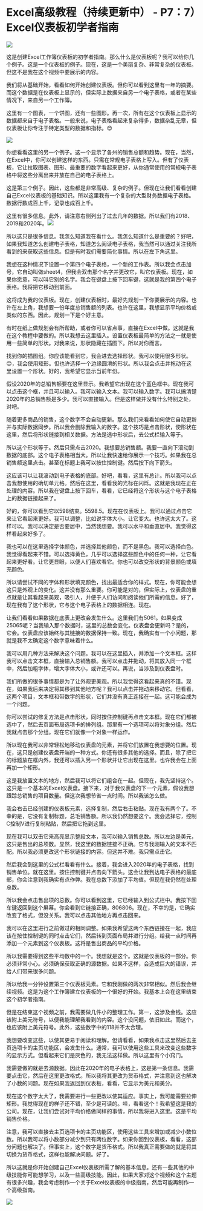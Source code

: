# Excel高级教程（持续更新中） - P7：7）Excel仪表板初学者指南 

![](img/c48406ee7026112b42364e2d9cbadc00_0.png)

这是创建Excel工作簿仪表板的初学者指南。那么什么是仪表板呢？我可以给你几个例子。这是一个仪表板的例子。现在，这是一个美丽复杂、非常复杂的仪表板。但这不是我在这个视频中要展示的内容。

我们将从基础开始，看看如何开始创建仪表板。但你可以看到这里有一年的摘要。而这个数据是在仪表板上显示的，但实际上数据来自另一个电子表格，或者在某些情况下，来自另一个工作簿。

这里有一个图表，一个饼图，还有一些图形。再一次，所有在这个仪表板上显示的数据都来自于电子表格。一般来说，电子表格看起来复杂得多，数据杂乱无章，但仪表板让你专注于特定类型的数据和指标。😊

![](img/c48406ee7026112b42364e2d9cbadc00_2.png)

你想看看这里的另一个例子。这一个显示了各州的销售总额和趋势。现在，当然，在Excel中，你可以创建这样的东西。只需在常规电子表格上写入。但有了仪表板，它让拉取图表、图形、最重要的数字看起来更好，从你通常使用的常规电子表格中将这些分离出来并放在自己的电子表格上。

这是第三个例子。因此，这些都是非常高级、复杂的例子。但现在让我们看看创建自己Excel仪表板的基础知识。所以这里我有一个复杂的大型财务数据电子表格。数据行数成百上千，记录也成百上千。

这里有很多信息。此外，请注意右侧列出了过去几年的数据。所以我们有2018、2019和2020年。![](img/c48406ee7026112b42364e2d9cbadc00_4.png)

所以这只是很多信息。我怎么知道我在看什么。我怎么知道什么是重要的？好吧，如果我知道怎么创建电子表格，知道怎么阅读电子表格，我当然可以通过关注我所看到的来获取这些信息。但是有时我们需要简化事情。所以在左下角这里。

我想在这种情况下设置一个第四个电子表格，一个新的工作表。所以我会点击加号，它自动叫做sheet4，但我会双击那个名字并更改它，叫它仪表板。现在，如果你愿意，可以叫它别的名字。我会在键盘上按下回车键，这就是我的第四个电子表格。我将把它移动到前面。

这将成为我的仪表板。现在，创建仪表板时，最好先规划一下你要展示的内容。也许在左上角，我想要一份年度总销售额的列表。也许在这里，我想显示平均价格或类似的东西。因此，规划一下是个好主意。

有时在纸上做规划会有所帮助，或者你可以省点事，直接在Excel中做。这就是我在这个教程中要做的。所以我想去这里插入。设置仪表板最简单的方法之一就是使用一些简单的形状。对我来说，形状隐藏在插图下。所以对你而言。

找到你的插图组。你应该能看到它。我会进去选择形状。我可以使用很多形状。😊，我会使用矩形。但也许选择一个边缘圆滑的形状。所以我会点击并拖动在这里设置一个形状。好的，我希望它显示当前年份。

假设2020年的总销售额要在这里显示。我希望它出现在这个蓝色框中。现在我可以点击这个框，并且可以输入。我可以输入文本。我可以输入数字。我可以搞清楚2020年的总销售额是多少。我可以直接输入。但是这样做并没有什么特别之处，对吧。

随着更多商品的销售，这个数字不会自动更新。那么我们来看看如何使它自动更新并与实际数据同步。所以我会删除我输入的数字。这个技巧是点击形状，使形状在这里，然后将形状链接到相关数据。方法是选中形状后，去公式栏输入等于。

所以这个形状等于。然后只需点击2020。我想要总销售额。我要一直向下滚动到数据的底部。这个电子表格相当大。所以让我快速给你展示一个技巧。如果我在总销售额这里点击。甚至在标题上我可以按住控制键。然后按下向下箭头。

这应该可以让我滚动到电子表格的底部。好吧，看看，这里有总计。所以我可以点击我想使用的确切单元格。然后在这里，看看我的光标在闪烁。这就是我现在正在处理的内容。所以我在键盘上按下回车，看看，它已经将这个形状与这个电子表格上的数据链接起来了。

好的，你可以看到它以598结束。5598.5。现在在仪表板上。我可以通过点击它来让它看起来更好。我可以调整，比如说字体大小。让它变大。也许这太大了。这样可以。我可以决定是否要居中，当然我想要。我可以水平和垂直居中。我觉得这样看起来好多了。

我也可以在这里选择字体颜色，并选择其他颜色，而不是黑色。我可以选择白色。我觉得看起来不错。可以选择黄色，几乎可以选择这些颜色中的任何一种，让它看起来更好看。让它更显眼，以便人们喜欢看它。你也可以改变形状的背景颜色或填充颜色。

所以请尝试不同的字体和形状填充颜色，找出最适合你的样式。现在，你可能会想这只是外观上的变化。这并没有那么重要。你可能是对的，但实际上，仪表盘的重点就是让其看起来美观，吸引人，并便于人们访问和阅读他们所需的信息。好了，现在我有了这个形状，它与这个电子表格上的数据相连。现在。

让我们看看如果数据在底表上更改会发生什么。这里我们有5061。如果变成25065呢？当我输入那个数据时，这里的总数会变化。仪表盘会更新吗？是的，它会。仪表盘应该始终与其链接的数据保持一致。现在，我确实有一个小问题，那就是我不太确定这个数字意味着什么。

我可以用几种方法来解决这个问题。我可以在这里插入，并添加一个文本框。这样我可以点击文本框，直接输入总销售额。我可以点击并拖动，将其放入同一个框中，然后加粗字体，增大字体大小，或许还可以。再说，当涉及到仪表盘时。

我们所做的很多事情都是为了让外观更美观。所以我觉得这看起来真的不错。现在，如果我后来决定将其移到其他地方呢？我可以点击并拖动来移动它。但看看，这两个项目，文本框和带数字的形状，它们并没有真正连接在一起。这可能会成为一个问题。

你可以尝试的修复方法是点击形状，同时按住控制键再点击文本框。现在它们都被选中了，然后去页面布局选项卡的排列组。那里有一个选项可以将对象分组。然后我就点击那个分组。现在它们就像一个对象一样运作。

所以现在我可以非常轻松地移动仪表盘的元素，并将它们放置在我想要的位置。现在，这只是创建仪表盘开端的一种方式。你还有很多其他的选择。而且，除了把它的标题放在框内外，我还可以插入另一个形状并让它出现在这里。也许我会在上面再加一个矩形。

这是我放置文本的地方，然后我可以将它们组合在一起。但现在，我先坚持这个。这只是一个基本的Excel仪表盘。接下来，对于我仪表盘的下一个元素，假设我想跟踪总销售的项目数量。但这次我想节省一点时间。所以我该怎么做。

我会右击已经创建的仪表板元素，选择复制，然后右击粘贴。现在我有两个了。不幸的是，它没有复制标题，总毛销售额。所以我仍然想要这个。我会选择它，控制C控制V进行复制粘贴，然后把它拖到这里。

现在我可以双击它来高亮显示整段文本，我可以输入销售总数。所以左边是美元，这只是售出的总项数。显然，我这里的数据链接不正确。它与我刚输入的文本不匹配。所以我必须更改这个形状链接的内容。但这并不难。我只需点击它。

然后我会到这里的公式栏看看有什么。接着，我会进入2020年的电子表格，找到销售单位。就在这里。按住控制键并点击向下箭头。这会让我到达电子表格的最底部，你会注意到我确实有点作弊。我在总数下添加了平均值。但现在我仍然在处理总数。

所以我会点击售出项的总数。你可以看到这里，它已经输入到公式栏中。我按下回车键返回到这个屏幕。你会看到它链接正确，806806。现在，不幸的是，它确实改变了格式，但没关系。我可以点击其他地方再点击回来。

我可以在这里进行之前做过的相同调整。如果我希望这两个东西链接在一起，我应该在按住控制键的同时点击它们，然后转到页面布局并进行分组。给我一点时间再添加一个元素到这个仪表板。这将是售出商品的平均价格。

所以我需要得到这些平均数中的一个。我想就是这个。这就是仪表板的一部分。你必须非常小心。必须确保获取正确的源数据。如果不这样，会造成巨大的错误，并给人们带来很多问题。

所以给我一分钟设置第三个仪表板元素。它和我刚做的两次非常相似。然后我会继续视频。这是为这个工作簿建立仪表板的一个很好的开始。我基本上会在这里结束这个初学者指南。

但是在结束这个视频之前，我需要做几件小的整理工作。第一，这涉及金钱。这应该附上美元符号，以便我能理解我看到的内容。这个没问题，依旧如此。而这个，也应该附上美元符号。此外，这些数字中的118并不太合理。

我想要改变这些，以使其更易于阅读和理解。但请看看，如果我点击这里然后去主页选项卡的主页功能区，会发生什么。通常，我可以使用这些工具来改变这些数字的显示方式。但看起来它们是灰色的，我无法这样做。所以这里有个小窍门。

我需要做的就是去源数据。因此在2020年的电子表格上，这是第一条信息。我需要点击它，然后在这里更改格式。所以我将其更改为货币格式，并注意到这也解决了小数的问题。现在如果我返回到仪表板，看看，它显示为美元和美分。

现在这个数字太大了，我需要进行一些更改以使其适应。事实上，我可能需要拉伸矩形。我觉得现在的样子还不错，至少是可读的。哇，看看这个！我希望这是我的公司。现在，让我们尝试对平均价格做同样的事情，所以我将进入这里。这是平均销售价格。

注意，我可以直接去主页选项卡的主页功能区，使用这些工具来增加或减少小数位数。所以我可以将小数部分减少到只有两位数字。如果你回到仪表板，看看，这部分问题也解决了。但事实上，这个数字是货币格式。所以我真正需要做的就是将其切换为货币格式，这样也能解决问题。好了。

所以这就是你开始创建自己Excel仪表板所需了解的基本信息。还有一些其他的中级技能你可能想学习，以及一些高级技能。因此，如果大家对这个视频和这个主题有很多兴趣，我会考虑制作一个关于Excel仪表板的中级指南，然后可能再制作一个高级指南。

![](img/c48406ee7026112b42364e2d9cbadc00_6.png)
